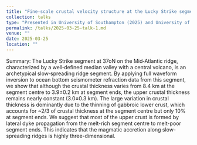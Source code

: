 ```yaml
---
title: "Fine-scale crustal velocity structure at the Lucky Strike segment from full waveform inversion of OBS data"
collection: talks
type: "Presented in University of Southampton (2025) and University of Tongji"
permalink: /talks/2025-03-25-talk-1.md
venue: ""
date: 2025-03-25
location: ""
---
```

Summary: The Lucky Strike segment at 37oN on the Mid‐Atlantic ridge, characterized by a well‐defined median valley with a central volcano, is an archetypical slow‐spreading ridge segment. By applying full waveform inversion to ocean bottom seismometer refraction data from this segment, we show that although the crustal thickness varies from 8.4 km at the segment centre to 3.9±0.2 km at segment ends, the upper crustal thickness remains nearly constant (3.0±0.3 km). The large variation in crustal thickness is dominantly due to the thinning of gabbroic lower crust, which accounts for ~2/3 of crustal thickness at the segment centre but only 10% at segment ends. We suggest that most of the upper crust is formed by lateral dyke propagation from the melt-rich segment centre to melt-poor segment ends. This indicates that the magmatic accretion along slow-spreading ridges is highly three-dimensional.

